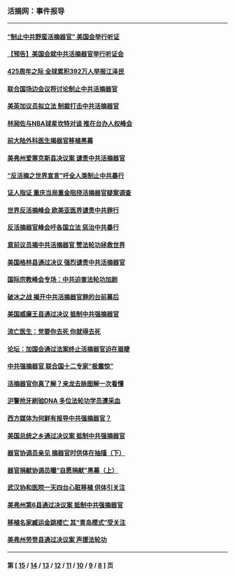 ### 活摘网：事件报导
---
#### [“制止中共野蛮活摘器官” 美国会举行听证](../../pages/nf5877/n13735831.md?05250430) 
#### [【预告】美国会就中共活摘器官举行听证会](../../pages/nf5877/n13732843.md?05250430) 
#### [425周年之际 全球累积392万人举报江泽民](../../pages/nf5877/n13719232.md?05250430) 
#### [联合国场边会议将讨论制止中共活摘器官](../../pages/nf5877/n13656361.md?05250430) 
#### [美英加议员拟立法 制裁打击中共活摘器官](../../pages/nf5877/n13430251.md?05250430) 
#### [林昶佐与NBA球星坎特对谈 推在台办人权峰会](../../pages/nf5877/n13414467.md?05250430) 
#### [前大陆外科医生揭器官移植黑幕](../../pages/nf5877/n13401416.md?05250430) 
#### [美弗州爱塞克斯县决议案 谴责中共活摘器官](../../pages/nf5877/n13320919.md?05250430) 
#### [“反活摘之世界宣言”吁全人类制止中共暴行](../../pages/nf5877/n13259730.md?05250430) 
#### [证人指证 重庆当局重金阻挠活摘器官疑案调查](../../pages/nf5877/n13259127.md?05250430) 
#### [世界反活摘峰会 欧美亚医界谴责中共罪行](../../pages/nf5877/n13253550.md?05250430) 
#### [反活摘器官峰会吁各国立法 惩治中共暴行](../../pages/nf5877/n13245052.md?05250430) 
#### [意前议员揭中共活摘器官 赞法轮功拯救世界](../../pages/nf5877/n13203445.md?05250430) 
#### [美国格林县通过决议 强烈谴责中共活摘器官](../../pages/nf5877/n13119367.md?05250430) 
#### [国际宗教峰会专场：中共迫害法轮功加剧](../../pages/nf5877/n13088279.md?05250430) 
#### [破冰之战 揭开中共活摘器官罪的台前幕后](../../pages/nf5877/n13082457.md?05250430) 
#### [美国威廉王县通过决议 抵制中共强摘器官](../../pages/nf5877/n13056521.md?05250430) 
#### [流亡医生：党要你去死 你就得去死](../../pages/nf5877/n13052835.md?05250430) 
#### [论坛：加国会通过法案终止活摘器官迫在眉睫](../../pages/nf5877/n13029839.md?05250430) 
#### [中共强摘器官 联合国十二专家“极震惊”](../../pages/nf5877/n13024313.md?05250430) 
#### [活摘器官你真了解？来龙去脉图解一次看懂](../../pages/nf5877/n13013820.md?05250430) 
#### [沪警抢牙刷验DNA 多位法轮功学员遭采血](../../pages/nf5877/n12969218.md?05250430) 
#### [西方媒体为何鲜有报导中共强摘器官？](../../pages/nf5877/n12932034.md?05250430) 
#### [美国总统之乡通过决议案 抵制中共强摘器官](../../pages/nf5877/n12908242.md?05250430) 
#### [器官协调员亲见 摘器官时供体在抽搐（下）](../../pages/nf5877/n12898622.md?05250430) 
#### [器官捐献协调员曝“自愿捐献”黑幕（上）](../../pages/nf5877/n12878830.md?05250430) 
#### [武汉协和医院一天四台心脏移植 供体引关注](../../pages/nf5877/n12863175.md?05250430) 
#### [美弗州第6县通过决议案 抵制中共强摘器官](../../pages/nf5877/n12805218.md?05250430) 
#### [移植名家臧运金跳楼亡 其“青岛模式”受关注](../../pages/nf5877/n12803746.md?05250430) 
#### [美弗州劳登县通过决议案 声援法轮功](../../pages/nf5877/n12785715.md?05250430) 

---
#### 第 [ [15](./15.md?05250430) / [14](./14.md?05250430) / [13](./13.md?05250430) / [12](./12.md?05250430) / [11](./11.md?05250430) / [10](./10.md?05250430) / [9](./9.md?05250430) / [8](./8.md?05250430) ] 页
